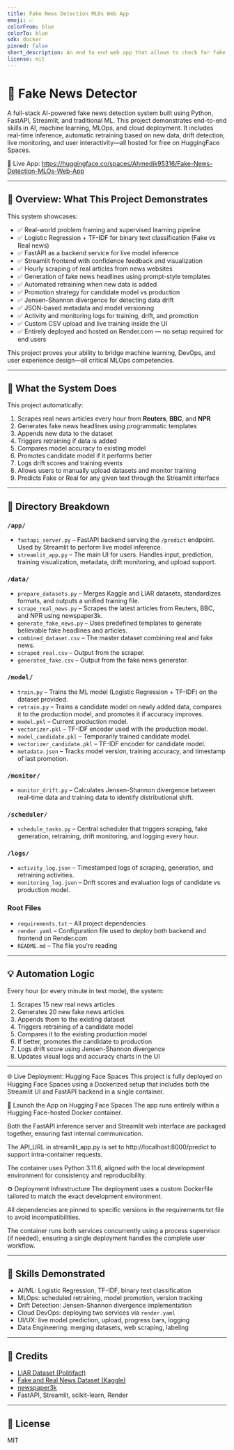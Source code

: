 ```yaml
---
title: Fake News Detection MLOs Web App
emoji: 📈
colorFrom: blue
colorTo: blue
sdk: docker
pinned: false
short_description: An end to end web app that allows to check for fake news
license: mit
---
```

# 📰 Fake News Detector

A full-stack AI-powered fake news detection system built using Python, FastAPI, Streamlit, and traditional ML. This project demonstrates end-to-end skills in AI, machine learning, MLOps, and cloud deployment. It includes real-time inference, automatic retraining based on new data, drift detection, live monitoring, and user interactivity—all hosted for free on HuggingFace Spaces.

🔗 Live App: https://huggingface.co/spaces/Ahmedik95316/Fake-News-Detection-MLOs-Web-App

---

## 🚀 Overview: What This Project Demonstrates

This system showcases:

* ✅ Real-world problem framing and supervised learning pipeline
* ✅ Logistic Regression + TF-IDF for binary text classification (Fake vs Real news)
* ✅ FastAPI as a backend service for live model inference
* ✅ Streamlit frontend with confidence feedback and visualization
* ✅ Hourly scraping of real articles from news websites
* ✅ Generation of fake news headlines using prompt-style templates
* ✅ Automated retraining when new data is added
* ✅ Promotion strategy for candidate model vs production
* ✅ Jensen-Shannon divergence for detecting data drift
* ✅ JSON-based metadata and model versioning
* ✅ Activity and monitoring logs for training, drift, and promotion
* ✅ Custom CSV upload and live training inside the UI
* ✅ Entirely deployed and hosted on Render.com — no setup required for end users

This project proves your ability to bridge machine learning, DevOps, and user experience design—all critical MLOps competencies.

---

## 🧠 What the System Does

This project automatically:

1. Scrapes real news articles every hour from **Reuters**, **BBC**, and **NPR**
2. Generates fake news headlines using programmatic templates
3. Appends new data to the dataset
4. Triggers retraining if data is added
5. Compares model accuracy to existing model
6. Promotes candidate model if it performs better
7. Logs drift scores and training events
8. Allows users to manually upload datasets and monitor training
9. Predicts Fake or Real for any given text through the Streamlit interface

---

## 📂 Directory Breakdown

### `/app/`

* `fastapi_server.py` – FastAPI backend serving the `/predict` endpoint. Used by Streamlit to perform live model inference.
* `streamlit_app.py` – The main UI for users. Handles input, prediction, training visualization, metadata, drift monitoring, and upload support.

### `/data/`

* `prepare_datasets.py` – Merges Kaggle and LIAR datasets, standardizes formats, and outputs a unified training file.
* `scrape_real_news.py` – Scrapes the latest articles from Reuters, BBC, and NPR using newspaper3k.
* `generate_fake_news.py` – Uses predefined templates to generate believable fake headlines and articles.
* `combined_dataset.csv` – The master dataset combining real and fake news.
* `scraped_real.csv` – Output from the scraper.
* `generated_fake.csv` – Output from the fake news generator.

### `/model/`

* `train.py` – Trains the ML model (Logistic Regression + TF-IDF) on the dataset provided.
* `retrain.py` – Trains a candidate model on newly added data, compares it to the production model, and promotes it if accuracy improves.
* `model.pkl` – Current production model.
* `vectorizer.pkl` – TF-IDF encoder used with the production model.
* `model_candidate.pkl` – Temporarily trained candidate model.
* `vectorizer_candidate.pkl` – TF-IDF encoder for candidate model.
* `metadata.json` – Tracks model version, training accuracy, and timestamp of last promotion.

### `/monitor/`

* `monitor_drift.py` – Calculates Jensen-Shannon divergence between real-time data and training data to identify distributional shift.

### `/scheduler/`

* `schedule_tasks.py` – Central scheduler that triggers scraping, fake generation, retraining, drift monitoring, and logging every hour.

### `/logs/`

* `activity_log.json` – Timestamped logs of scraping, generation, and retraining activities.
* `monitoring_log.json` – Drift scores and evaluation logs of candidate vs production model.

### Root Files

* `requirements.txt` – All project dependencies
* `render.yaml` – Configuration file used to deploy both backend and frontend on Render.com
* `README.md` – The file you're reading

---

## 💡 Automation Logic

Every hour (or every minute in test mode), the system:

1. Scrapes 15 new real news articles
2. Generates 20 new fake news articles
3. Appends them to the existing dataset
4. Triggers retraining of a candidate model
5. Compares it to the existing production model
6. If better, promotes the candidate to production
7. Logs drift score using Jensen-Shannon divergence
8. Updates visual logs and accuracy charts in the UI

---

🌐 Live Deployment: Hugging Face Spaces
This project is fully deployed on Hugging Face Spaces using a Dockerized setup that includes both the Streamlit UI and FastAPI backend in a single container.

🔗 Launch the App on Hugging Face Spaces
The app runs entirely within a Hugging Face-hosted Docker container.

Both the FastAPI inference server and Streamlit web interface are packaged together, ensuring fast internal communication.

The API_URL in streamlit_app.py is set to http://localhost:8000/predict to support intra-container requests.

The container uses Python 3.11.6, aligned with the local development environment for consistency and reproducibility.

⚙️ Deployment Infrastructure
The deployment uses a custom Dockerfile tailored to match the exact development environment.

All dependencies are pinned to specific versions in the requirements.txt file to avoid incompatibilities.

The container runs both services concurrently using a process supervisor (if needed), ensuring a single deployment handles the complete user workflow.

---

## 🎯 Skills Demonstrated

* AI/ML: Logistic Regression, TF-IDF, binary text classification
* MLOps: scheduled retraining, model promotion, version tracking
* Drift Detection: Jensen-Shannon divergence implementation
* Cloud DevOps: deploying two services via `render.yaml`
* UI/UX: live model prediction, upload, progress bars, logging
* Data Engineering: merging datasets, web scraping, labeling

---

## 🧠 Credits

* [LIAR Dataset (Politifact)](https://www.cs.ucsb.edu/~william/data/liar_dataset.zip)
* [Fake and Real News Dataset (Kaggle)](https://www.kaggle.com/clmentbisaillon/fake-and-real-news-dataset)
* [newspaper3k](https://github.com/codelucas/newspaper)
* FastAPI, Streamlit, scikit-learn, Render

---

## 📜 License

MIT